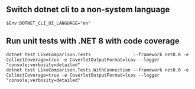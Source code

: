 ## Switch dotnet cli to a non-system language

```
$Env:DOTNET_CLI_UI_LANGUAGE="en"
```

## Run unit tests with .NET 8 with code coverage

```
dotnet test LikeComparison.Tests                --framework net8.0 -e CollectCoverage=true -e CoverletOutputFormat=lcov --logger "console;verbosity=detailed"
dotnet test LikeComparison.Tests.WithConnection --framework net8.0 -e CollectCoverage=true -e CoverletOutputFormat=lcov --logger "console;verbosity=detailed"
```